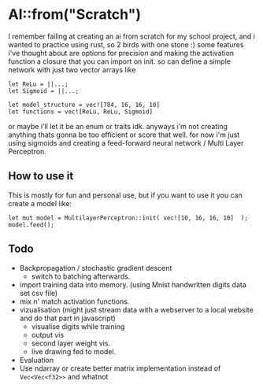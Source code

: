# AI::from("Scratch")

I remember failing at creating an ai from scratch for my school project, and i wanted to practice using rust, so 2 birds with one stone :)
some features i've thought about are options for precision and making the activation function a closure that you can import on init. so can define a simple network with just two vector arrays like

    let ReLu = ||...;
    let Sigmoid = ||...;
    
    let model_structure = vec![784, 16, 16, 10]
    let functions = vec![ReLu, ReLu, Sigmoid]

or maybe i'll let it be an enum or traits idk. anyways i'm not creating anything thats gonna be too efficient or score that well. for now i'm just using sigmoids and creating a feed-forward neural network / Multi Layer Perceptron. 


## How to use it
This is mostly for fun and personal use, but if you want to use it you can create a model like:

    let mut model = MultilayerPerceptron::init( vec![10, 16, 16, 10]  );
    model.feed();


## Todo
- Backpropagation / stochastic gradient descent
    - switch to batching afterwards.
- import training data into memory. (using Mnist handwritten digits data set csv file)
- mix n' match activation functions.
- vizualisation (might just stream data with a webserver to a local website and do that part in javascript)
    - visualise digits while training
    - output vis
    - second layer weight vis.
    - live drawing fed to model.
- Evaluation
- Use ndarray or create better matrix implementation instead of `Vec<Vec<f32>>` and whatnot
